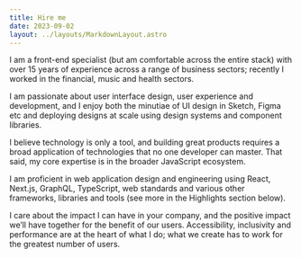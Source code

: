 ```yaml
---
title: Hire me
date: 2023-09-02
layout: ../layouts/MarkdownLayout.astro
---
```


I am a front-end specialist (but am comfortable across the entire stack) with over 15 years of experience across a range of business sectors; recently I worked in the financial, music and health sectors.

I am passionate about user interface design, user experience and development, and I enjoy both the minutiae of UI design in Sketch, Figma etc and deploying designs at scale using design systems and component libraries.

I believe technology is only a tool, and building great products requires a broad application of technologies that no one developer can master. That said, my core expertise is in the broader JavaScript ecosystem.

I am proficient in web application design and engineering using React, Next.js, GraphQL, TypeScript, web standards and various other frameworks, libraries and tools (see more in the Highlights section below).

I care about the impact I can have in your company, and the positive impact we’ll have together for the benefit of our users. Accessibility, inclusivity and performance are at the heart of what I do; what we create has to work for the greatest number of users.

